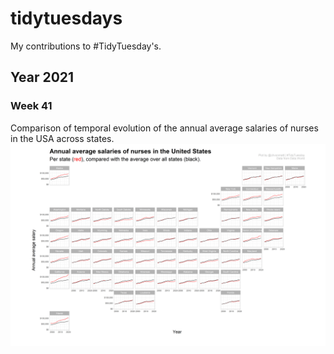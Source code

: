 # tidytuesdays
My contributions to #TidyTuesday's.

## Year 2021
### Week 41
Comparison of temporal evolution of the annual average salaries of nurses in the USA across states.
<img src="https://github.com/codicolus/tidytuesdays/blob/main/2021/w41/annual_avg_salariesnurses.png" width="800">
